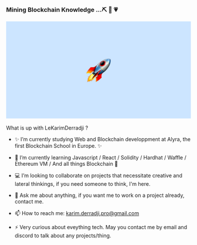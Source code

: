 ### Mining Blockchain Knowledge ...⛏️  👋 :heartpulse:
![image](1f680.png)

What is up with LeKarimDerradji ? 

- :sparkles: I’m currently studying Web and Blockchain developpment at Alyra, the first Blockchain School in Europe. :sparkles:

- 🌱 I’m currently learning Javascript / React / Solidity / Hardhat / Waffle / Ethereum VM / And all things Blockchain :tulip:

-  :computer: I’m looking to collaborate on projects that necessitate creative and lateral thinkings, if you need someone to think, I'm here. 

- 💬 Ask me about anything, if you want me to work on a project already, contact me. 

- 📫 How to reach me: karim.derradji.pro@gmail.com 
 
- ⚡ Very curious about eveything tech. May you contact me by email and discord to talk about any projects/thing.

